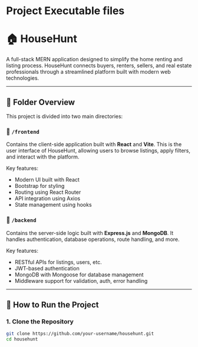 # Project Executable files
# 🏠 HouseHunt

A full-stack MERN application designed to simplify the home renting and listing process. HouseHunt connects buyers, renters, sellers, and real estate professionals through a streamlined platform built with modern web technologies.

---

## 📂 Folder Overview

This project is divided into two main directories:

### 🔹 `/frontend`
Contains the client-side application built with **React** and **Vite**. This is the user interface of HouseHunt, allowing users to browse listings, apply filters, and interact with the platform.

Key features:
- Modern UI built with React
- Bootstrap for styling
- Routing using React Router
- API integration using Axios
- State management using hooks

### 🔹 `/backend`
Contains the server-side logic built with **Express.js** and **MongoDB**. It handles authentication, database operations, route handling, and more.

Key features:
- RESTful APIs for listings, users, etc.
- JWT-based authentication
- MongoDB with Mongoose for database management
- Middleware support for validation, auth, error handling

---

## 🚀 How to Run the Project

### 1. Clone the Repository
```bash
git clone https://github.com/your-username/househunt.git
cd househunt
